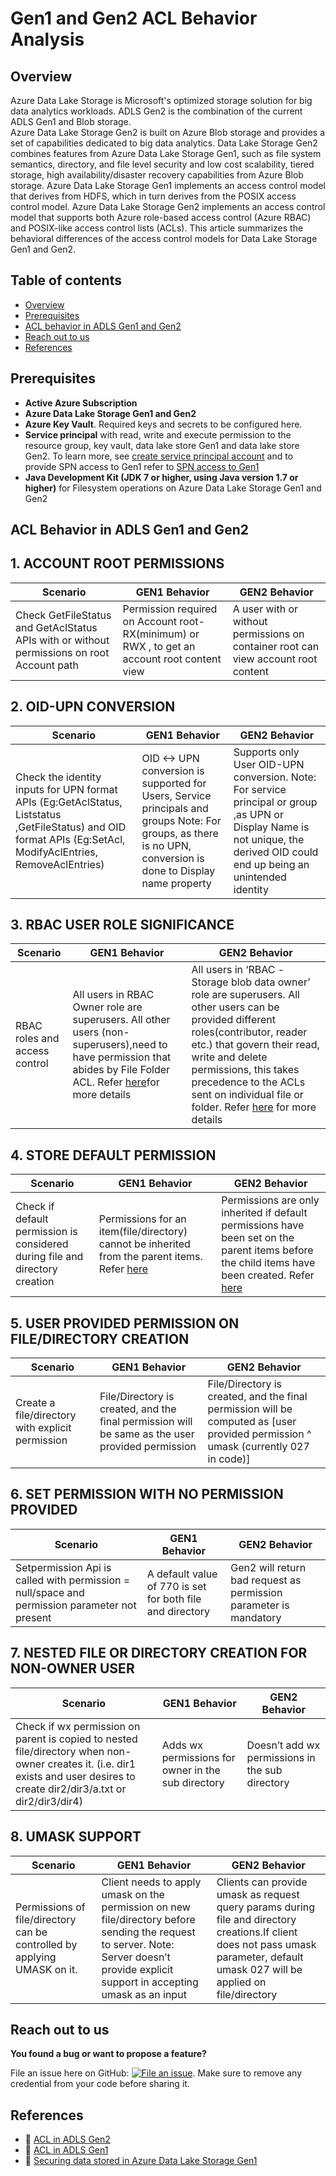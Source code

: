Gen1 and Gen2 ACL Behavior Analysis
================================================

## Overview

Azure Data Lake Storage is Microsoft's optimized storage solution for big data analytics workloads. ADLS Gen2 is the combination of the current ADLS Gen1 and Blob storage.  
Azure Data Lake Storage Gen2 is built on Azure Blob storage and provides a set of capabilities dedicated to big data analytics. Data Lake Storage Gen2 combines features from Azure Data Lake Storage Gen1, such as file system semantics, directory, and file level security and low cost scalability, tiered storage, high availability/disaster recovery capabilities from Azure Blob storage. 
Azure Data Lake Storage Gen1 implements an access control model that derives from HDFS, which in turn derives from the POSIX access control model.
Azure Data Lake Storage Gen2 implements an access control model that supports both Azure role-based access control (Azure RBAC) and POSIX-like access control lists (ACLs).
This article summarizes the behavioral differences of the access control models for Data Lake Storage Gen1 and Gen2.

 ## Table of contents

   
 <!--ts-->
   * [Overview](#overview)
   * [Prerequisites](#prerequisites)
   * [ACL behavior in ADLS Gen1 and Gen2 ](#ACL-Behavior-in-ADLS-Gen1-and-Gen2 )
   * [Reach out to us](#reach-out-to-us)
   * [References](#references)
<!--te-->
 
## Prerequisites 

   * **Active Azure Subscription**
   * **Azure Data Lake Storage Gen1 and Gen2**
   * **Azure Key Vault**. Required keys and secrets to be configured here.
   * **Service principal** with read, write and execute permission to the resource group, key vault, data lake store Gen1 and data lake store Gen2. 
To learn more, see [create service principal account](https://docs.microsoft.com/en-us/azure/active-directory/develop/howto-create-service-principal-portal) and to provide SPN access to Gen1 refer to [SPN access to Gen1](https://docs.microsoft.com/en-us/azure/data-lake-store/data-lake-store-service-to-service-authenticate-using-active-directory)
   * **Java Development Kit (JDK 7 or higher, using Java version 1.7 or higher)** for Filesystem operations on Azure Data Lake Storage Gen1 and Gen2
   
   
## ACL Behavior in ADLS Gen1 and Gen2 

## 1.	ACCOUNT ROOT PERMISSIONS ##

Scenario  | GEN1 Behavior | GEN2 Behavior |
------------- | ------------- | --------- |
Check GetFileStatus and GetAclStatus APIs with or without permissions on root Account path  | Permission required on Account root- RX(minimum) or  RWX , to get an account root content view | A user with or without permissions on container root can view account root content
    
## 2.	OID-UPN CONVERSION  ##

Scenario  | GEN1 Behavior | GEN2 Behavior |
------------- | ------------- |-----------|
Check the identity inputs for UPN format APIs  (Eg:GetAclStatus, Liststatus ,GetFileStatus) and OID format APIs (Eg:SetAcl, ModifyAclEntries, RemoveAclEntries)   | OID <-> UPN conversion is supported for Users, Service principals and groups Note: For groups, as there is no UPN, conversion is done to Display name property | Supports only User OID-UPN conversion.  Note:  For service principal or group ,as UPN or Display Name is not unique, the derived OID could end up being an unintended identity  |


## 3. RBAC USER ROLE SIGNIFICANCE  ##

Scenario  | GEN1 Behavior | GEN2 Behavior |
------------- | ------------- |-----------|
RBAC roles and access control | All users in RBAC Owner role are superusers. All other users (non-superusers),need to have permission that abides by File Folder ACL. Refer [here](https://docs.microsoft.com/en-us/azure/data-lake-store/data-lake-store-access-control)for more details | All users in ‘RBAC -Storage blob data owner’ role are superusers. All other users can be provided different roles(contributor, reader etc.) that govern their read, write and delete permissions, this takes precedence to the ACLs sent on individual file or folder. Refer [here](https://docs.microsoft.com/en-us/azure/data-lake-store/data-lake-store-access-control) for more details  |


## 4.	STORE DEFAULT PERMISSION ##

Scenario  | GEN1 Behavior | GEN2 Behavior |
------------- | ------------- |-----------|
Check if default permission is considered during file and directory creation  | Permissions for an item(file/directory) cannot be inherited from the parent items. Refer [here](https://docs.microsoft.com/en-us/azure/data-lake-store/data-lake-store-access-control) | Permissions are only inherited if default permissions have been set on the parent items before the child items have been created. Refer [here](https://docs.microsoft.com/en-us/azure/storage/blobs/data-lake-storage-access-control)  | 


## 5.	USER PROVIDED PERMISSION ON FILE/DIRECTORY CREATION ##

Scenario  | GEN1 Behavior | GEN2 Behavior |
------------- | ------------- |-----------|
Create a file/directory with explicit permission | File/Directory is created, and the final permission will be same as the user provided permission  | File/Directory is created, and the final permission will be computed as [user provided permission ^ umask (currently 027 in code)]  |


## 6.	SET PERMISSION WITH NO PERMISSION PROVIDED ##

Scenario  | GEN1 Behavior | GEN2 Behavior |
------------- | ------------- |-----------|
Setpermission Api is called with permission = null/space and permission parameter not present  | A default value of 770 is set for both file and directory  | Gen2 will return bad request as permission parameter is mandatory |


## 7.	NESTED FILE OR DIRECTORY CREATION FOR NON-OWNER USER ##

Scenario  | GEN1 Behavior | GEN2 Behavior |
------------- | ------------- |-----------|
Check if wx permission on parent is copied to nested file/directory when non-owner creates it. (i.e. dir1 exists and user desires to create dir2/dir3/a.txt or dir2/dir3/dir4) | Adds wx permissions for owner in the sub directory  | Doesn’t add wx permissions in the sub directory  |
 
    

## 8.	UMASK SUPPORT ##

Scenario  | GEN1 Behavior | GEN2 Behavior |
------------- | ------------- |-----------|
Permissions of file/directory can be controlled by applying UMASK on it.  | Client needs to apply umask on the permission on new file/directory before sending the request to server. Note: Server doesn’t provide explicit support in accepting umask as an input | Clients can provide umask as request query params during file and directory creations.If client does not pass umask parameter, default umask 027 will be applied on file/directory  |


## Reach out to us

**You found a bug or want to propose a feature?**

File an issue here on GitHub: [![File an issue](https://img.shields.io/badge/-Create%20Issue-6cc644.svg?logo=github&maxAge=31557600)](https://github.com/rukmani-msft/adlsgen1togen2migrationsamples/issues/new).
Make sure to remove any credential from your code before sharing it.

## References

* :link: [ACL in ADLS Gen2](https://docs.microsoft.com/en-us/azure/storage/blobs/data-lake-storage-access-control)
* :link: [ACL in ADLS Gen1](https://docs.microsoft.com/en-us/azure/data-lake-store/data-lake-store-access-control)
* :link: [Securing data stored in Azure Data Lake Storage Gen1](https://docs.microsoft.com/en-us/azure/data-lake-store/data-lake-store-secure-data)
